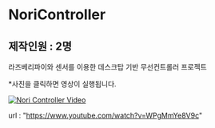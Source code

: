 # NoriController

제작인원 : 2명
------------------

라즈베리파이와 센서를 이용한  데스크탑 기반 무선컨트롤러 프로젝트



*사진을 클릭하면 영상이 실행됩니다.

[![Nori Controller Video](https://img.youtube.com/vi/WPgMmYe8V9c/0.jpg )](https://www.youtube.com/watch?v=WPgMmYe8V9c)


url : "https://www.youtube.com/watch?v=WPgMmYe8V9c"
